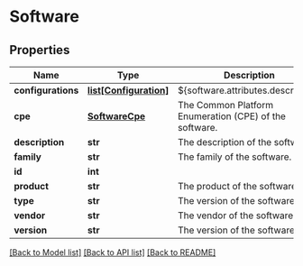 # Software

## Properties
Name | Type | Description | Notes
------------ | ------------- | ------------- | -------------
**configurations** | [**list[Configuration]**](Configuration.md) | ${software.attributes.description} | [optional] 
**cpe** | [**SoftwareCpe**](SoftwareCpe.md) | The Common Platform Enumeration (CPE) of the software. | [optional] 
**description** | **str** | The description of the software. | [optional] 
**family** | **str** | The family of the software. | [optional] 
**id** | **int** |  | [optional] 
**product** | **str** | The product of the software. | [optional] 
**type** | **str** | The version of the software. | [optional] 
**vendor** | **str** | The vendor of the software. | [optional] 
**version** | **str** | The version of the software. | [optional] 

[[Back to Model list]](../README.md#documentation-for-models) [[Back to API list]](../README.md#documentation-for-api-endpoints) [[Back to README]](../README.md)



